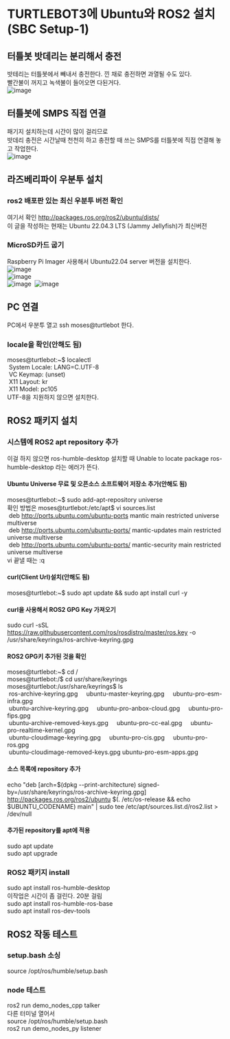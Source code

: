 # TURTLEBOT3에 Ubuntu와 ROS2 설치(SBC Setup-1)

## 터틀봇 밧데리는 분리해서 충전
밧테리는 터틀봇에서 빼내서 충전한다. 낀 채로 충전하면 과열될 수도 있다.<br/>
빨간불이 꺼지고 녹색불이 들어오면 다된거다.<br/>
![image](https://github.com/kutmslee/TURTLEBOT-Ubuntu-ROS2/assets/38107813/e805fa0d-6d9e-4646-8822-df19332d8ae6)

## 터틀봇에 SMPS 직접 연결
패기지 설치하는데 시간이 많이 걸리므로<br/>
밧데리 충전은 시간날때 천천히 하고 충전할 때 쓰는 SMPS를 터틀봇에 직접 연결해 놓고 작업한다.<br/>
![image](https://github.com/kutmslee/TURTLEBOT-Ubuntu-ROS2/assets/38107813/454ffa24-3058-4454-a4b6-e58e93b5aac2)

## 라즈베리파이 우분투 설치 

### ros2 배포판 있는 최신 우분투 버전 확인
여기서 확인 http://packages.ros.org/ros2/ubuntu/dists/<br/>
이 글을 작성하는 현재는 Ubuntu 22.04.3 LTS (Jammy Jellyfish)가 최신버전<br/>

### MicroSD카드 굽기
Raspberry Pi Imager 사용해서 Ubuntu22.04 server 버전을 설치한다.<br/>
![image](https://github.com/kutmslee/turtlebot3/assets/38107813/843848e5-7f32-474e-b15e-09a2da653a8d)<br/>
![image](https://github.com/kutmslee/turtlebot3/assets/38107813/5ac1c503-51bf-4b5c-ae45-ec66650fb52c)<br/>
![image](https://github.com/kutmslee/turtlebot3/assets/38107813/ab2e4a22-1bef-44b1-9d33-23d6b69ebf2e)&nbsp;
![image](https://github.com/kutmslee/turtlebot3/assets/38107813/2c297ddd-5443-4458-9a68-332ea48c00a6)

## PC 연결
PC에서 우분투 열고 ssh moses@turtlebot 한다.

### locale을 확인(안해도 됨)
moses@turtlebot:~$ localectl<br/>
&nbsp;System Locale: LANG=C.UTF-8<br/>
&nbsp;VC Keymap: (unset)<br/>
&nbsp;X11 Layout: kr<br/>
&nbsp;X11 Model: pc105<br/>
UTF-8을 지원하지 않으면 설치한다.

## ROS2 패키지 설치

### 시스템에 ROS2 apt repository 추가
이걸 하지 않으면 ros-humble-desktop 설치할 때 Unable to locate package ros-humble-desktop 라는 에러가 뜬다.

#### Ubuntu Universe 무료 및 오픈소스 소프트웨어 저장소 추가(안해도 됨)
moses@turtlebot:~$ sudo add-apt-repository universe<br/>
확인 방법은 moses@turtlebot:/etc/apt$ vi sources.list<br/>
&nbsp;deb http://ports.ubuntu.com/ubuntu-ports mantic main restricted universe multiverse<br/>
&nbsp;deb http://ports.ubuntu.com/ubuntu-ports/ mantic-updates main restricted universe multiverse<br/>
&nbsp;deb http://ports.ubuntu.com/ubuntu-ports/ mantic-security main restricted universe multiverse<br/>
vi 끝낼 때는 :q<br/>

#### curl(Client Url)설치(안해도 됨)
moses@turtlebot:~$ sudo apt update && sudo apt install curl -y<br/>

#### curl을 사용해서 ROS2 GPG Key 가져오기
sudo curl -sSL https://raw.githubusercontent.com/ros/rosdistro/master/ros.key -o /usr/share/keyrings/ros-archive-keyring.gpg<br/>

#### ROS2 GPG키 추가된 것을 확인
moses@turtlebot:~$ cd /<br/>
moses@turtlebot:/$ cd usr/share/keyrings<br/>
moses@turtlebot:/usr/share/keyrings$ ls<br/>
&nbsp;ros-archive-keyring.gpg &nbsp;&nbsp;&nbsp; ubuntu-master-keyring.gpg &nbsp;&nbsp;&nbsp; ubuntu-pro-esm-infra.gpg<br/>
&nbsp;ubuntu-archive-keyring.gpg &nbsp;&nbsp;&nbsp; ubuntu-pro-anbox-cloud.gpg &nbsp;&nbsp;&nbsp; ubuntu-pro-fips.gpg<br/>
&nbsp;ubuntu-archive-removed-keys.gpg &nbsp;&nbsp;&nbsp; ubuntu-pro-cc-eal.gpg &nbsp;&nbsp;&nbsp; ubuntu-pro-realtime-kernel.gpg<br/>
&nbsp;ubuntu-cloudimage-keyring.gpg &nbsp;&nbsp;&nbsp; ubuntu-pro-cis.gpg &nbsp;&nbsp;&nbsp; ubuntu-pro-ros.gpg<br/>
&nbsp;ubuntu-cloudimage-removed-keys.gpg  ubuntu-pro-esm-apps.gpg<br/>

#### 소스 목록에 repository 추가
echo "deb [arch=$(dpkg --print-architecture) signed-by=/usr/share/keyrings/ros-archive-keyring.gpg] http://packages.ros.org/ros2/ubuntu $(. /etc/os-release && echo $UBUNTU_CODENAME) main" | sudo tee /etc/apt/sources.list.d/ros2.list > /dev/null

#### 추가된 repository를 apt에 적용
sudo apt update<br/>
sudo apt upgrade<br/>

### ROS2 패키지 install
sudo apt install ros-humble-desktop<br/>
이작업은 시간이 좀 걸린다. 20분 걸림<br/>
sudo apt install ros-humble-ros-base<br/>
sudo apt install ros-dev-tools<br/>

## ROS2 작동 테스트

### setup.bash 소싱
source /opt/ros/humble/setup.bash

### node 테스트
ros2 run demo_nodes_cpp talker<br/>
다른 터미널 열어서<br/>
source /opt/ros/humble/setup.bash<br/>
ros2 run demo_nodes_py listener<br/>











